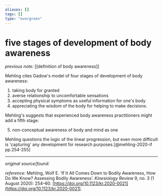 ```yaml
---
aliases: []
tags: []
type: "evergreen"
---
```


# five stages of development of body awareness

_previous note:_ [[definition of body awareness]]

Mehling cites Gadow's model of four stages of development of body awareness:

1. taking body for granted
2. averse relationship to uncomfortable sensations
3. accepting physical symptoms as useful information for one's body
4. appreciating the wisdom of the body for helping to make decisions.

Mehling's suggests that experienced body awareness practitioners might add a fifth stage:

5. non-conceptual awareness of body and mind as one

Mehling questions the logic of the linear progression, but even more difficult is 'capturing' any development for research purposes.[@mehling-2020-if pp.254-255]


---

_original source/found:_ 

_reference:_ Mehling, Wolf E. ‘If It All Comes Down to Bodily Awareness, How Do We Know? Assessing Bodily Awareness’. _Kinesiology Review_ 9, no. 3 (1 August 2020): 254–60. [https://doi.org/10.1123/kr.2020-0021](https://doi.org/10.1123/kr.2020-0021).



